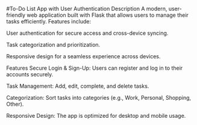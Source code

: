 #To-Do List App with User Authentication
Description
A modern, user-friendly web application built with Flask that allows users to manage their tasks efficiently. Features include:

User authentication for secure access and cross-device syncing.

Task categorization and prioritization.

Responsive design for a seamless experience across devices.

Features
Secure Login & Sign-Up: Users can register and log in to their accounts securely.

Task Management: Add, edit, complete, and delete tasks.

Categorization: Sort tasks into categories (e.g., Work, Personal, Shopping, Other).

Responsive Design: The app is optimized for desktop and mobile usage.
